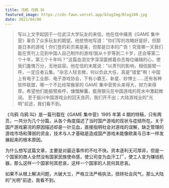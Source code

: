 ```yaml
---
title: 乌鸦 乌鸦 叫
featured_image: https://cdn-fawn.vercel.app/blogImg/Blog188.jpg
date: 2021/04/06
---
```


> 写以上文字起因于一位武汉大学玩友的来信。他在信中痛责《GAME 集中营》辜负了众多玩友的期望。他悲愤地写道："你们写的攻略好是好，但那是日本的游戏！你们登的彩页美是美，但那是日本的广告！究竟哪一天我们能在贵刊上见到中国人自己制作的游戏!我从十岁等到二十岁，还会等第二个十年，第三个十年吗？"这篇血泪文字深深震撼着杂志每位编辑的心，使我们羞愧万分，无地自容。他在信的末尾说："以贵刊的影响，相信振臂一呼，一定应者云集。"杂志人轻言微，何以负此大任，真是"错爱"啊！中国上有电子工业部、电子游戏协会，下有小霸王、新星、妙博士……还有各种软件联盟，哪一个不比经常搬家的 GAME 集中营势头来得大，财力来得厚。希望他们能振臂疾呼，慷慨解囊，能用银元在中国游戏的死水中激起微润。 
> 至于振兴中国游戏业的回天良药，我们开不出；大陆游戏业的"光明"前途，我们看不到。

《乌鸦 乌鸦 叫》是一篇刊载在《GAME 集中营》1995 年第 4 期的特稿，只有两页，一共分为几个分篇，从各个角度描述了当时国产游戏的现状与症结所在。关于国产游戏窘况的原因描述却是一针见血，直接指明社会对游戏的误解，缺乏管理的游戏市场和薄弱的资金，技术与人才基础是造成国产游戏未能像欧美与日本一样发展起来的根本原因。

为什么想写这篇文章，主要是对最近事件的不吐不快。资本逐利无可厚非，但是一个国家的商人全然没有国家民族使命感，使公司变为血汗工厂，使工人变为赚钱机器，那么这样一个国家何其悲哀，这样一个国家的人民何其悲哀。

<!-- 难道我国的特色社会主义制度竟然不如万恶的资本主义？资本主义尚能保证工人的合法权益。我们国家是如何做的呢？我们国家的执法部门是如何做的呢？身处 996 的工作中的所有劳动者，创新能力被扼杀，思想逐渐变麻木，虽然表面来看，我国经济仍增速发展，但是只有深处其中才能感觉到其中隐藏着到底多大的隐患。就像上个世纪 GAME 集中营的主编发出的呐喊，当前我也有这样的疑惑，为了眼前利益而无情压榨的做法难道不是饮鸩止渴吗？ -->

如果不从根上解决问题，大破大立，严格立法严格执法，扭转社会风气，那么大陆的"光明"前途，我看不到。